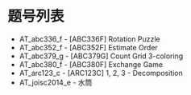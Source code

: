 # 题号列表

- AT_abc336_f - [ABC336F] Rotation Puzzle
- AT_abc352_f - [ABC352F] Estimate Order
- AT_abc379_g - [ABC379G] Count Grid 3-coloring
- AT_abc380_f - [ABC380F] Exchange Game
- AT_arc123_c - [ARC123C] 1, 2, 3 - Decomposition
- AT_joisc2014_e - 水筒
